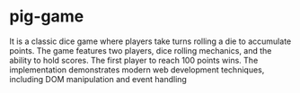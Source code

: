 # pig-game
It is a classic dice game where players take turns rolling a die to accumulate points. The game features two players, dice rolling mechanics, and the ability to hold scores. The first player to reach 100 points wins. The implementation demonstrates modern web development techniques, including DOM manipulation and  event handling
